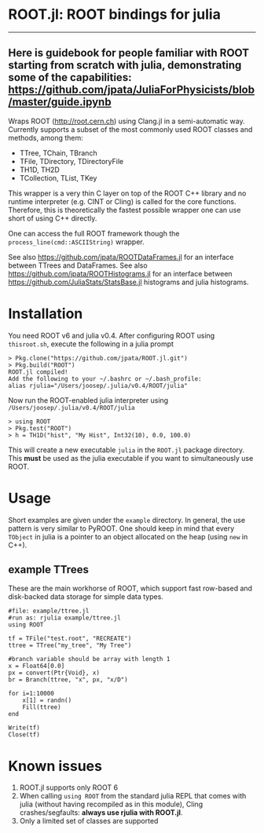 # ROOT.jl: ROOT bindings for julia

-----
Here is guidebook for people familiar with ROOT starting from scratch with julia, demonstrating some of the capabilities:
https://github.com/jpata/JuliaForPhysicists/blob/master/guide.ipynb
-----

Wraps ROOT (http://root.cern.ch) using Clang.jl in a semi-automatic way. Currently supports a subset of the most commonly used ROOT classes and methods, among them:

* TTree, TChain, TBranch
* TFile, TDirectory, TDirectoryFile
* TH1D, TH2D
* TCollection, TList, TKey

This wrapper is a very thin C layer on top of the ROOT C++ library and no runtime interpreter (e.g. CINT or Cling) is called for the core functions. Therefore, this is theoretically the fastest possible wrapper one can use short of using C++ directly.

One can access the full ROOT framework though the ``process_line(cmd::ASCIIString)`` wrapper.

See also https://github.com/jpata/ROOTDataFrames.jl for an interface between TTrees and DataFrames.
See also https://github.com/jpata/ROOTHistograms.jl for an interface between https://github.com/JuliaStats/StatsBase.jl histograms and julia histograms.

# Installation

You need ROOT v6 and julia v0.4. After configuring ROOT using `thisroot.sh`, execute the following in a julia prompt
~~~
> Pkg.clone("https://github.com/jpata/ROOT.jl.git")
> Pkg.build("ROOT")
ROOT.jl compiled!
Add the following to your ~/.bashrc or ~/.bash_profile:
alias rjulia="/Users/joosep/.julia/v0.4/ROOT/julia"
~~~

Now run the ROOT-enabled julia interpreter using `/Users/joosep/.julia/v0.4/ROOT/julia`
~~~
> using ROOT
> Pkg.test("ROOT")
> h = TH1D("hist", "My Hist", Int32(10), 0.0, 100.0)
~~~

This will create a new executable `julia` in the `ROOT.jl` package directory. This **must** be used as the julia executable if you want to simultaneously use ROOT.

# Usage

Short examples are given under the `example` directory. In general, the use pattern is very similar to PyROOT. One should keep in mind that every `TObject` in julia is a pointer to an object allocated on the heap (using `new` in C++).

## example TTrees

These are the main workhorse of ROOT, which support fast row-based and disk-backed data storage for simple data types.

~~~
#file: example/ttree.jl
#run as: rjulia example/ttree.jl
using ROOT

tf = TFile("test.root", "RECREATE")
ttree = TTree("my_tree", "My Tree")

#branch variable should be array with length 1
x = Float64[0.0]
px = convert(Ptr{Void}, x)
br = Branch(ttree, "x", px, "x/D")

for i=1:10000
    x[1] = randn()
    Fill(ttree)
end

Write(tf)
Close(tf)
~~~

# Known issues

1. ROOT.jl supports only ROOT 6
2. When calling `using ROOT` from the standard julia REPL that comes with julia (without having recompiled as in this module), Cling crashes/segfaults: **always use rjulia with ROOT.jl**.
3. Only a limited set of classes are supported
